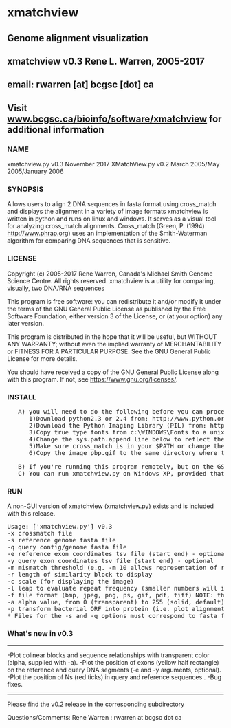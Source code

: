 # xmatchview
## Genome alignment visualization
## xmatchview v0.3 Rene L. Warren, 2005-2017
## email: rwarren [at] bcgsc [dot] ca
## Visit www.bcgsc.ca/bioinfo/software/xmatchview for additional information

### NAME
   xmatchview.py v0.3  November 2017
   XMatchView.py v0.2  March 2005/May 2005/January 2006

### SYNOPSIS
   Allows users to align 2 DNA sequences in fasta format using cross_match and displays the alignment in a variety of image formats
   xmatchview is written in python and runs on linux and windows. It serves as a visual tool for analyzing cross_match alignments. Cross_match (Green, P. (1994) http://www.phrap.org) uses an implementation of the Smith-Waterman algorithm for comparing DNA sequences that is sensitive.

### LICENSE
   Copyright (c) 2005-2017 Rene Warren, Canada's Michael Smith Genome Science Centre.  All rights reserved.
   xmatchview is a utility for comparing, visually, two DNA/RNA sequences

   This program is free software: you can redistribute it and/or modify
   it under the terms of the GNU General Public License as published by
   the Free Software Foundation, either version 3 of the License, or
   (at your option) any later version.

   This program is distributed in the hope that it will be useful,
   but WITHOUT ANY WARRANTY; without even the implied warranty of
   MERCHANTABILITY or FITNESS FOR A PARTICULAR PURPOSE.  See the
   GNU General Public License for more details.

   You should have received a copy of the GNU General Public License
   along with this program.  If not, see <https://www.gnu.org/licenses/>.


### INSTALL
<pre>
   A) you will need to do the following before you can proceed:
      1)Download python2.3 or 2.4 from: http://www.python.org/ and change the shebang line to reflect this
      2)Download the Python Imaging Library (PIL) from: http://www.pythonware.com/products/pil/
      3)Copy true type fonts from c:\WINDOWS\Fonts to a unix directory and change the line truetype= below to reflect the location of your ttf
      4)Change the sys.path.append line below to reflect the location of PIL
      5)Make sure cross_match is in your $PATH or change the line cross_match_exec= below
      6)Copy the image pbp.gif to the same directory where the XMatchView.py program resides, make a fake gif with that name or comment the whole "###Just for fun code block" below

   B) If you're running this program remotely, but on the GSC servers make sure you are running it on xhost01.bcgsc.ca
   C) You can run xmatchview.py on Windows XP, provided that you have installed python and PIL and that you changed the script line that specifies the location of the fonts to reflect their location in your windows computer. However, you won't be able to run crossmatch with it, unless you have obtained cross_match for windows.
</pre>

### RUN

A non-GUI version of xmatchview (xmatchview.py) exists and is included with this release.

<pre>
Usage: ['xmatchview.py'] v0.3
-x crossmatch file
-s reference genome fasta file
-q query contig/genome fasta file
-e reference exon coordinates tsv file (start end) - optional
-y query exon coordinates tsv file (start end) - optional
-m mismatch threshold (e.g. -m 10 allows representation of repeats having up to 10% mismatch
-r length of similarity block to display
-c scale (for displaying the image)
-l leap to evaluate repeat frequency (smaller numbers will increase the resolution, but will affect drastically the run time.  recommended -l=50)
-f file format (bmp, jpeg, png, ps, gif, pdf, tiff) NOTE: the png, ps, tiff and bmp are much better.
-a alpha value, from 0 (transparent) to 255 (solid, default)
-p transform bacterial ORF into protein (i.e. plot alignment between ORF products? 1/0)
* Files for the -s and -q options must correspond to fasta files used to run cross_match
</pre>

### What's new in v0.3
------------------

-Plot colinear blocks and sequence relationships with transparent color (alpha, supplied with -a).
-Plot the position of exons (yellow half rectangle) on the reference and query DNA segments (-e and -y arguments, optional).
-Plot the position of Ns (red ticks) in query and reference sequences .
-Bug fixes.

---
Please find the v0.2 release in the corresponding subdirectory

Questions/Comments: Rene Warren : rwarren at bcgsc dot ca
